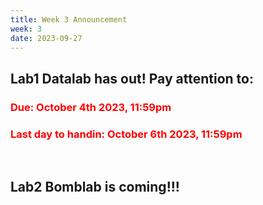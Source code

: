 ```yaml
---
title: Week 3 Announcement
week: 3
date: 2023-09-27
---
```


## Lab1 Datalab has out! Pay attention to: 
### <font color='red'> Due: October 4th 2023, 11:59pm </font>
### <font color='red'> Last day to handin: October 6th 2023, 11:59pm </font>
&nbsp;
## Lab2 Bomblab is coming!!!